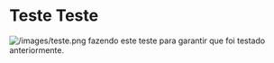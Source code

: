 # Teste Teste

![/images/teste.png](TESTE)
fazendo este teste para garantir que foi testado anteriormente.
